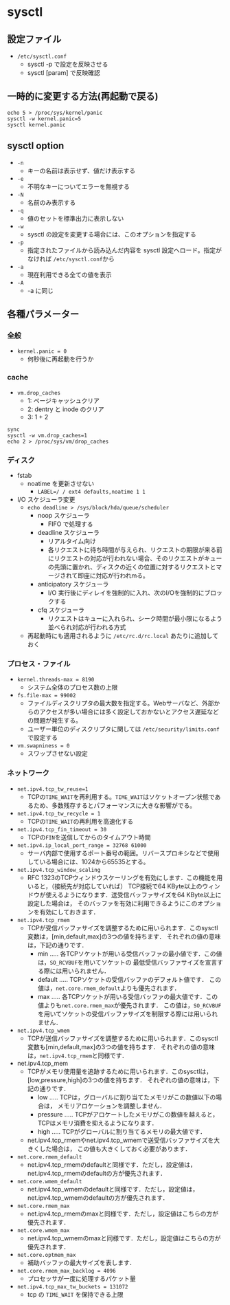 sysctl
======

## 設定ファイル
- `/etc/sysctl.conf`
	- sysctl -p で設定を反映させる
	- sysctl [param] で反映確認

## 一時的に変更する方法(再起動で戻る)

```
echo 5 > /proc/sys/kernel/panic
sysctl -w kernel.panic=5
sysctl kernel.panic
```

## sysctl option
- `-n`
	- キーの名前は表示せず、値だけ表示する
- `-e`
	- 不明なキーについてエラーを無視する
- `-N`
	- 名前のみ表示する
- `-q`
	- 値のセットを標準出力に表示しない
- `-w`
	- sysctl の設定を変更する場合には、このオプションを指定する
- `-p`
	- 指定されたファイルから読み込んだ内容を sysctl 設定へロード。指定がなければ `/etc/sysctl.conf`から
- `-a`
	- 現在利用できる全ての値を表示
- `-A`
	- -a に同じ

## 各種パラメーター

### 全般
- `kernel.panic = 0`
	- 何秒後に再起動を行うか

### cache
- `vm.drop_caches`
	- 1: ページキャッシュクリア
	- 2: dentry と inode のクリア
	- 3: 1 + 2

```
sync
sysctl -w vm.drop_caches=1
echo 2 > /proc/sys/vm/drop_caches
```

### ディスク
- fstab
	- noatime を更新させない
		- `LABEL=/ / ext4 defaults,noatime 1 1`
- I/O スケジューラ変更
	- `echo deadline > /sys/block/hda/queue/scheduler`
		- noop スケジューラ
			- FIFO で処理する
		- deadline スケジューラ
			- リアルタイム向け
			- 各リクエストに待ち時間が与えられ、リクエストの期限が来る前にリクエストの対応が行われない場合、そのリクエストがキューの先頭に置かれ、ディスクの近くの位置に対するリクエストとマージされて即座に対応が行われmる。
		- anticipatory スケジューラ
			- I/O 実行後にディレイを強制的に入れ、次のI/Oを強制的にブロックする
		- cfq スケジューラ
			- リクエストはキューに入れられ、シーク時間が最小限になるよう並べられ対応が行われる方式
	- 再起動時にも適用されるように `/etc/rc.d/rc.local` あたりに追加しておく

### プロセス・ファイル
- `kernel.threads-max = 8190`
	- システム全体のプロセス数の上限
- `fs.file-max = 99002`
	- ファイルディスクリプタの最大数を指定する。Webサーバなど、外部からのアクセスが多い場合には多く設定しておかないとアクセス遅延などの問題が発生する。
	- ユーザー単位のディスクリプタに関しては `/etc/security/limits.conf` で設定する
- `vm.swapniness = 0`
	- スワップさせない設定

### ネットワーク
- `net.ipv4.tcp_tw_reuse=1`
	- TCPの`TIME_WAIT`を再利用する。`TIME_WAIT`はソケットオープン状態であるため、多数残存するとパフォーマンスに大きな影響がでる。
- `net.ipv4.tcp_tw_recycle = 1`
	- TCPの`TIME_WAIT`の再利用を高速化する
- `net.ipv4.tcp_fin_timeout = 30`
	- TCPの`FIN`を送信してからのタイムアウト時間
- `net.ipv4.ip_local_port_range = 32768 61000`
	- サーバ内部で使用するポート番号の範囲。リバースプロキシなどで使用している場合には、1024から65535とする。
- `net.ipv4.tcp_window_scaling`
	- RFC 1323のTCPウィンドウスケーリングを有効にします．この機能を用いると，（接続先が対応していれば） TCP接続で64 KByte以上のウィンドウが使えるようになります．送受信バッファサイズを64 KByte以上に設定した場合は， そのバッファを有効に利用できるようにこのオプションを有効にしておきます．
- `net.ipv4.tcp_rmem`
	- TCPが受信バッファサイズを調整するために用いられます．このsysctl変数は，[min,default,max]の3つの値を持ちます． それぞれの値の意味は，下記の通りです．
		- min ..... 各TCPソケットが用いる受信バッファの最小値です．この値は，`SO_RCVBUF`を用いてソケットの 最低受信バッファサイズを宣言する際には用いられません．
		- default ..... TCPソケットの受信バッファのデフォルト値です． この値は，`net.core.rmem_default`よりも優先されます．
		- max ..... 各TCPソケットが用いる受信バッファの最大値です．この値よりも`net.core.rmem_max`が優先されます． この値は，`SO_RCVBUF`を用いてソケットの受信バッファサイズを制限する際には用いられません．
- `net.ipv4.tcp_wmem`
	- TCPが送信バッファサイズを調整するために用いられます．このsysctl変数も[min,default,max]の3つの値を持ちます． それぞれの値の意味は，`net.ipv4.tcp_rmem`と同様です．
- net.ipv4.tcp_mem
	- TCPがメモリ使用量を追跡するために用いられます．このsysctlは，[low,pressure,high]の3つの値を持ちます． それぞれの値の意味は，下記の通りです．
		- low ..... TCPは，グローバルに割り当てたメモリがこの数値以下の場合は， メモリアロケーションを調整しません．
		- pressure ..... TCPがアロケートしたメモリがこの数値を越えると， TCPはメモリ消費を抑えるようになります．
		- high ..... TCPがグローバルに割り当てるメモリの最大値です．
	- net.ipv4.tcp_rmemやnet.ipv4.tcp_wmemで送受信バッファサイズを大きくした場合は， この値も大きくしておく必要があります．
- `net.core.rmem_default`
	- net.ipv4.tcp_rmemのdefaultと同様です．ただし，設定値は，net.ipv4.tcp_rmemのdefaultの方が優先されます．
- `net.core.wmem_default`
	- net.ipv4.tcp_wmemのdefaultと同様です．ただし，設定値は，net.ipv4.tcp_wmemのdefaultの方が優先されます．
- `net.core.rmem_max`
	- net.ipv4.tcp_rmemのmaxと同様です．ただし，設定値はこちらの方が優先されます．
- `net.core.wmem_max`
	- net.ipv4.tcp_wmemのmaxと同様です．ただし，設定値はこちらの方が優先されます．
- `net.core.optmem_max`
	- 補助バッファの最大サイズを表します．
- `net.core.rmem_max_backlog = 4096`
	- プロセッサが一度に処理するパケット量
- `net.ipv4.tcp_max_tw_buckets = 131072`
	- tcp の `TIME_WAIT` を保持できる上限

